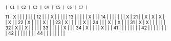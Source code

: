     | C1 | C2 | C3 | C4 | C5 | C6 | C7 |
11  | X  |    |    |    |    |    |    |
12  |    |    | X  |    |    |    |    |
13  |    |    |    |    | X  |    |    |
14  |    |    |    |    |    |    | X  |
21  |    | X  | X  | X  |    | X  |    |
22  | X  |    |    |    | X  |    |    |
23  | X  |    |    |    |    | X  |    |
24  |    |    | X  |    | X  |    |    |
31  | X  | X  |    |    |    |    |    |
32  | X  |    | X  |    |    |    |    |
33  |    |    |    |    | X  |    |    |
34  | X  |    |    |    | X  |    |    |
41  |    |    |    |    |    |    |    |
42  |    |    |    |    |    |    |    |
42  |    |    |    |    |    |    |    |
44  |    |    |    |    |    |    |    |